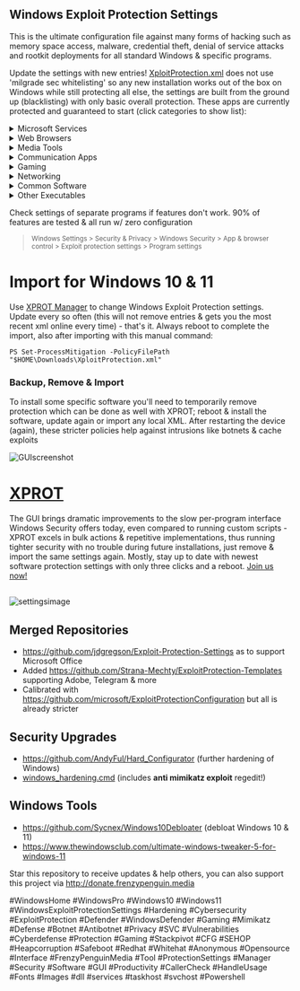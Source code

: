 ## Windows Exploit Protection Settings

This is the ultimate configuration file against many forms of hacking such as memory space access, malware, credential theft, denial of service attacks and rootkit deployments for all standard Windows & specific programs. 

Update the settings with new entries! [XploitProtection.xml](https://github.com/neohiro/ExploitProtection/XploitProtection.xml) does not use 'milgrade sec whitelisting' so any new installation works out of the box on Windows while still protecting all else, the settings are built from the ground up (blacklisting) with only basic overall protection. These apps are currently protected and guaranteed to start (click categories to show list):

<details>
<summary>  Microsoft Services </summary>
  
- Literally all (!) basic Windows programs from boot. Beyond recommendations
(took a few bluescreens >.<)
- OneDrive
- File Explorer
- Smartscreen
- Windows Settings
- Task Manager
- Windows Store
- search index
- SSH
- svchost
- smss
- csrss
- conhost
- dashost
- OOBEbroker
- WMI
- wininit
- winlogon
- WerFault
- lsalso & lsass
- and many more (everything on Windows 10 & 11)
</details>
<details>
<summary> Web Browsers </summary>
  
- Google Chrome (allowing extensions)
- Mozilla Firefox (fully functional with many protection settings)
- Internet Explorer (misclicks happen)
- Opera
- Safari
- Thorium
- Edge
- DuckDuckGo
</details>
<details>
<summary> Media Tools </summary>
  
- Audacity
- butt audio streaming
- Virtual DJ
- Photoshop
- Groove Music
- Winamp
- foobar2000
- iTunes
- Windows Media Player
- NDIRecord
- StreamDeck
- Yamaha Steinberg USB
- vMix64
- BlackMagic Video
- VLC Media Player
</details>
<details>
<summary> Communication Apps </summary>

- Skype
- Lync
- Pidgin
- Telegram
- MS Outlook
- Thunderbird
- Windows Live Mail
- Google Talk
- Whatsapp
- Armcord (a Discord client)
- Discord
</details>
<details>
<summary> Gaming </summary>

- Steam
- Ubisoft
- EA - Electronic Arts
- GOG Galaxy (edit version number in .XML file accordingly)
- EasyAntiCheat
- The Sims 4
- Cyberpunk 2077
- Firestorm viewer for Second Life
- Radegast
</details>
<details>
<summary> Networking </summary>

- [dnscrypt-proxy](https://github.com/DNSCrypt/dnscrypt-proxy)
- Tor
- WARP 1.1.1.1
- OpenVPN
- WireGuard
- VPN Unlimited

</details>
<details>
<summary>  Common Software </summary>

- Acrobat Reader PDF
- cmd
- Foxit PDF Reader
- Java
- MS Access
- MS Excel
- MS PowerPoint
- MS Word
- MS Wordpad
- MS Notepad
- Notepad++
- Obsidian
- OneNote
- Powershell
- Powershell ISE
- Sumatra PDF
- Visio
- WinZip
- 7Z
- ...
</details>
<details>
<summary> Other Executables </summary>

- Adobe (services)
- AMD (GPU driver)
- Edge Webview2 (works for Citrix Workspace, DuckDuckGo, Edge...)
- Everything
- HP (drivers)
- Intel (drivers)
- KeePassXC & proxy
- Open SSL
- NVIDIA
- Qbittorrent
- Qt Web Engine
- Real Converter
- RealPlay
- Realtek Audio
- SyncThing
- Thunderbolt
- WinRAR
- ...
</details>

Check settings of separate programs if features don't work. 90% of features are tested & all run w/ zero configuration
> <sup> Windows Settings > Security & Privacy > Windows Security > App & browser control > Exploit protection settings > Program settings </sup>


# Import for Windows 10 & 11
Use [XPROT Manager](https://github.com/neohiro/ExploitProtection/blob/M3T4P0D.3XPL01T/XPROT.ps1) to change Windows Exploit Protection settings. Update every so often (this will not remove entries & gets you the most recent xml online every time) - that's it. Always reboot to complete the import, also after importing with this manual command:

`PS Set-ProcessMitigation -PolicyFilePath "$HOME\Downloads\XploitProtection.xml"`

### Backup, Remove & Import
To install some specific software you'll need to temporarily remove protection which can be done as well with XPROT; reboot & install the software, update again or import any local XML. After restarting the device (again), these stricter policies help against intrusions like botnets & cache exploits



![GUIscreenshot](https://github.com/neohiro/ExploitProtection/blob/M3T4P0D.3XPL01T/media/XProtGUIscreenshot.png)

# [XPROT](https://github.com/neohiro/ExploitProtection/blob/M3T4P0D.3XPL01T/XPROT.ps1)

The GUI brings dramatic improvements to the slow per-program interface Windows Security offers today, even compared to running custom scripts - XPROT excels in bulk actions & repetitive implementations, thus running tighter security with no trouble during future installations, just remove & import the same settings again. Mostly, stay up to date with newest software protection settings with only three clicks and a reboot. [Join us now!](https://github.com/neohiro/ExploitProtection/blob/M3T4P0D.3XPL01T/XPROT.ps1)
##

![settingsimage](https://github.com/neohiro/ExploitProtection/blob/M3T4P0D.3XPL01T/media/WindowsSettings.jpg)

## Merged Repositories
- https://github.com/jdgregson/Exploit-Protection-Settings as to support Microsoft Office
- Added https://github.com/Strana-Mechty/ExploitProtection-Templates supporting Adobe, Telegram & more
- Calibrated with https://github.com/microsoft/ExploitProtectionConfiguration but all is already stricter

## Security Upgrades
  - https://github.com/AndyFul/Hard_Configurator (further hardening of Windows)
  - [windows_hardening.cmd](https://gist.github.com/neohiro/da3dc76dcf77c67878f02fd71ac17358) (includes **anti mimikatz exploit** regedit!)

## Windows Tools
  - https://github.com/Sycnex/Windows10Debloater (debloat Windows 10 & 11)
  - https://www.thewindowsclub.com/ultimate-windows-tweaker-5-for-windows-11

Star this repository to receive updates & help others, you can also support this project via http://donate.frenzypenguin.media

#WindowsHome #WindowsPro #Windows10 #Windows11 #WindowsExploitProtectionSettings #Hardening #Cybersecurity #ExploitProtection #Defender #WindowsDefender #Gaming #Mimikatz #Defense #Botnet #Antibotnet #Privacy #SVC #Vulnerabilities #Cyberdefense #Protection #Gaming #Stackpivot #CFG #SEHOP #Heapcorruption #Safeboot #Redhat #Whitehat #Anonymous #Opensource #Interface #FrenzyPenguinMedia #Tool #ProtectionSettings #Manager #Security #Software #GUI #Productivity #CallerCheck #HandleUsage #Fonts #Images #dll #services #taskhost #svchost #Powershell
